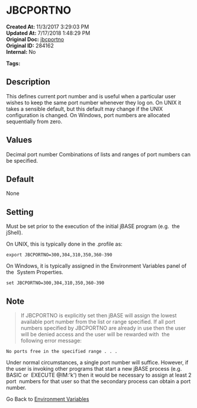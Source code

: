 # JBCPORTNO

**Created At:** 11/3/2017 3:29:03 PM  
**Updated At:** 7/17/2018 1:48:29 PM  
**Original Doc:** [jbcportno](https://docs.jbase.com/41717-environment-variables/jbcportno)  
**Original ID:** 284162  
**Internal:** No  

**Tags:**
<badge text='environment variables' vertical='middle' />
<badge text='ports' vertical='middle' />

## Description

This defines current port number and is useful when a particular user wishes to keep the same port number whenever they log on. On UNIX it takes a sensible default, but this default may change if the UNIX configuration is changed. On Windows, port numbers are allocated sequentially from zero.

## Values

Decimal port number
Combinations of lists and ranges of port numbers can be specified.

## Default

None

## Setting

Must be set prior to the execution of the initial jBASE program (e.g.  the jShell).

On UNIX, this is typically done in the .profile as:

```
export JBCPORTNO=300,304,310,350,360-390
```

On Windows, it is typically assigned in the Environment Variables panel of the  System Properties.

```
set JBCPORTNO=300,304,310,350,360-390 
```

## Note

> If JBCPORTNO is explicitly set then jBASE will assign the lowest available port number from the list or range specified. If all port numbers specified by JBCPORTNO are already in use then the user will be denied access and the user will be rewarded with  the following error message:

 ```
 No ports free in the specified range . . .
 ```

Under normal circumstances, a single port number will suffice. However, if the user is invoking other programs that start a new jBASE process (e.g. BASIC or  EXECUTE @IM:'k') then it would be necessary to assign at least 2 port  numbers for that user so that the secondary process can obtain a port number.

Go Back to [Environment Variables](./../README.md)